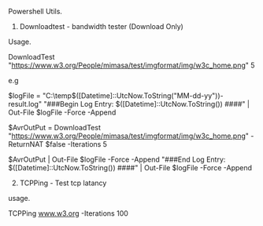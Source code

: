 Powershell Utils.

1. Downloadtest - bandwidth tester (Download Only)

Usage. 

DownloadTest "https://www.w3.org/People/mimasa/test/imgformat/img/w3c_home.png" 5

e.g

$logFile = "C:\temp\$([Datetime]::UtcNow.ToString("MM-dd-yy"))-result.log"
"###Begin Log Entry: $([Datetime]::UtcNow.ToString()) ####" | Out-File $logFile -Force -Append 

$AvrOutPut = DownloadTest "https://www.w3.org/People/mimasa/test/imgformat/img/w3c_home.png" -ReturnNAT $false -Iterations 5

$AvrOutPut | Out-File $logFile -Force -Append 
"###End Log Entry: $([Datetime]::UtcNow.ToString()) ####" | Out-File $logFile -Force -Append 

2. TCPPing - Test tcp latancy 

usage.

TCPPing www.w3.org -Iterations 100
